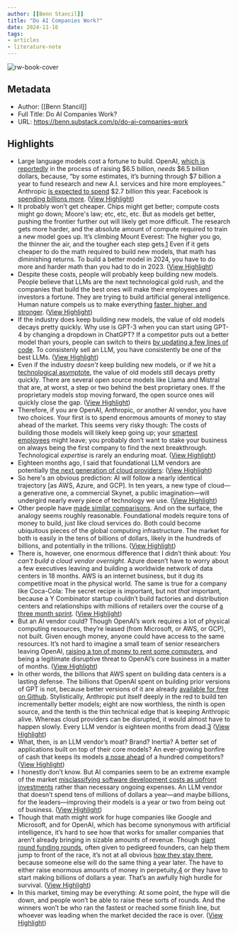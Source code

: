 ```yaml
---
author: [[Benn Stancil]]
title: "Do AI Companies Work?"
date: 2024-11-16
tags: 
- articles
- literature-note
---
```

![rw-book-cover](https://substackcdn.com/image/fetch/f_auto,q_auto:good,fl_progressive:steep/https%3A%2F%2Fsubstack-post-media.s3.amazonaws.com%2Fpublic%2Fimages%2F2ec1c7ad-3195-4860-a7a7-a800dfeb58b2_1440x808.png)

## Metadata
- Author: [[Benn Stancil]]
- Full Title: Do AI Companies Work?
- URL: https://benn.substack.com/p/do-ai-companies-work

## Highlights
- Large language models cost a fortune to build. OpenAI, [which is reportedly](https://www.nytimes.com/2024/09/12/business/dealbook/openai-valuation-artificial-intelligence.html) in the process of raising $6.5 billion, *needs* $6.5 billion dollars, because, “by some estimates, it’s burning through $7 billion a year to fund research and new A.I. services and hire more employees.” Anthropic [is expected to spend](https://www.theinformation.com/briefings/anthropic-projected-to-burn-more-than-2-7-billion-in-cash-this-year) $2.7 billion this year. Facebook is [spending billions more](https://www.nytimes.com/2024/04/24/technology/meta-profit-stock-ai.html). ([View Highlight](https://read.readwise.io/read/01jct3mjsj4n2ea1s18c8b9z8n))
- It probably won’t get cheaper. Chips might get better; compute costs might go down; Moore's law; etc, etc, etc. But as models get better, pushing the frontier further out will likely get more difficult. The research gets more harder, and the absolute amount of compute required to train a new model goes up. It’s climbing Mount Everest: The higher you go, the thinner the air, and the tougher each step gets.[1](https://benn.substack.com/p/do-ai-companies-work/#footnote-1) Even if it gets cheaper to do the math required to build new models, that math has diminishing returns. To build a better model in 2024, you have to do more and harder math than you had to do in 2023. ([View Highlight](https://read.readwise.io/read/01jct3mw0aqaqj42dyfax7x2xn))
- Despite these costs, people will probably keep building new models. People believe that LLMs are the next technological gold rush, and the companies that build the best ones will make their employees and investors a fortune. They are trying to build artificial general intelligence. Human nature compels us to make everything [faster, higher, and stronger](https://www.washingtonpost.com/sports/olympics/interactive/2024/olympics-records-athletes-unbreakable-human-limit/). ([View Highlight](https://read.readwise.io/read/01jct3n5rvs8m4hsx0czv9szgd))
- If the industry does keep building new models, the value of old models decays pretty quickly. Why use is GPT-3 when you can start using GPT-4 by changing a dropdown in ChatGPT? If a competitor puts out a better model than yours, people can switch to theirs [by updating a few lines of code](https://x.com/floydophone/status/1789020594379292997). To consistenly sell an LLM, you have consistently be one of the best LLMs. ([View Highlight](https://read.readwise.io/read/01jct3ntqxykxxhjhbaveemnh9))
- Even if the industry *doesn’t* keep building new models, or if we hit a [technological asymptote](https://www.eugenewei.com/blog/2018/5/21/invisible-asymptotes), the value of old models still decays pretty quickly. There are several open source models like Llama and Mistral that are, at worst, a step or two behind the best proprietary ones. If the proprietary models stop moving forward, the open source ones will quickly close the gap. ([View Highlight](https://read.readwise.io/read/01jct3q940tppfrkr3em5m8p7s))
- Therefore, if you are OpenAI, Anthropic, or another AI vendor, you have two choices. Your first is to spend enormous amounts of money to stay ahead of the market. This seems very risky though: The costs of building those models will likely keep going up; your [smartest](https://en.wikipedia.org/wiki/Anthropic) [employees](https://en.wikipedia.org/wiki/Anthropic) might leave; you probably don’t want to stake your business on always being the first company to find the next breakthrough. Technological *expertise* is rarely an enduring moat. ([View Highlight](https://read.readwise.io/read/01jct3qch6ghsegv1g57mpwzcc))
- Eighteen months ago, I said that foundational LLM vendors are potentially [the next generation of cloud providers](https://benn.substack.com/p/the-public-imagination): ([View Highlight](https://read.readwise.io/read/01jct3qyf692h9rhwfthvgte1q))
- So here's an obvious prediction: AI will follow a nearly identical trajectory [as AWS, Azure, and GCP]. In ten years, a new type of cloud—a generative one, a commercial Skynet, a public imagination—will undergird nearly every piece of technology we use. ([View Highlight](https://read.readwise.io/read/01jct3qzzc9xsk1ycfx1dgxbgw))
- Other people have [made similar comparisons](https://www.linkedin.com/pulse/openai-gives-you-next-aws-google-search-howie-xu/). And on the surface, the analogy seems roughly reasonable. Foundational models require tons of money to build, just like cloud services do. Both could become ubiquitous pieces of the global computing infrastructure. The market for both is easily in the tens of billions of dollars, likely in the hundreds of billions, and potentially in the trillions. ([View Highlight](https://read.readwise.io/read/01jct3r53t8patwt1mftat4szy))
- There is, however, one enormous difference that I didn’t think about: *You can’t build a cloud vendor overnight.* Azure doesn’t have to worry about a few executives leaving and building a worldwide network of data centers in 18 months. AWS is an internet business, but it dug its competitive moat in the physical world. The same is true for a company like Coca-Cola: The secret recipe is important, but not *that* important, because a Y Combinator startup couldn’t build factories and distribution centers and relationships with millions of retailers over the course of [a three month sprint](https://www.ycombinator.com/about#:~:text=YC%20is%20a%20three%20month%20program.%20%C2%A0). ([View Highlight](https://read.readwise.io/read/01jct3rfdjyh65anjgv5z3nn8z))
- But an AI vendor could? Though OpenAI’s work requires a lot of physical computing resources, they’re leased (from Microsoft, or AWS, or GCP), not built. Given enough money, anyone could have access to the same resources. It’s not hard to imagine a small team of senior researchers leaving OpenAI, [raising a ton of money to rent some computers](https://www.reuters.com/technology/artificial-intelligence/openai-co-founder-sutskevers-new-safety-focused-ai-startup-ssi-raises-1-billion-2024-09-04/), and being a legitimate disruptive threat to OpenAI’s core business in a matter of months. ([View Highlight](https://read.readwise.io/read/01jct3rz4t87r95j3gmhznqv9n))
- In other words, the billions that AWS spent on building data centers is a lasting defense. The billions that OpenAI spent on building prior versions of GPT is not, because better versions of it are already [available for free on Github](https://github.com/meta-llama/llama). Stylistically, Anthropic put itself deeply in the red to build ten incrementally better models; eight are now worthless, the ninth is open source, and the tenth is the thin technical edge that is keeping Anthropic alive. Whereas cloud providers can be disrupted, it would almost have to happen slowly. Every LLM vendor is eighteen months from dead.[3](https://benn.substack.com/p/do-ai-companies-work/#footnote-3) ([View Highlight](https://read.readwise.io/read/01jct3sa3e1275gy1xytn6vey8))
- What, then, is an LLM vendor’s moat? Brand? Inertia? A better set of applications built on top of their core models? An ever-growing bonfire of cash that keeps its models [a nose ahead](https://www.youtube.com/shorts/bHKPQGHSqqE) of a hundred competitors? ([View Highlight](https://read.readwise.io/read/01jct3ses0sg7axv7jypqgan7m))
- I honestly don’t know. But AI companies seem to be an extreme example of the market [misclassifying software development costs as upfront investments](https://benn.substack.com/p/do-software-companies-actually-have) rather than necessary ongoing expenses. An LLM vendor that doesn’t spend tens of millions of dollars a year—and maybe billions, for the leaders—improving their models is a year or two from being out of business. ([View Highlight](https://read.readwise.io/read/01jct3shtd85e2qrpckrsczfd6))
- Though that math might work for huge companies like Google and Microsoft, and for OpenAI, which has become synonymous with artificial intelligence, it’s hard to see how that works for smaller companies that aren’t already bringing in sizable amounts of revenue. Though [giant round funding rounds](https://techcrunch.com/2024/05/21/french-ai-startup-h-raises-220-million-seed-round/), often given to pedigreed founders, can help them jump to front of the race, it’s not at all obvious [how they stay there](https://sifted.eu/articles/three-cofounders-leave-h-news), because someone else will do the same thing a year later. The have to either raise enormous amounts of money in perpetuity,[4](https://benn.substack.com/p/do-ai-companies-work/#footnote-4) or they have to start making billions of dollars a year. That’s an awfully high hurdle for survival. ([View Highlight](https://read.readwise.io/read/01jct3t7yq2x83hbq9r6gtp689))
- In this market, timing may be everything: At some point, the hype will die down, and people won’t be able to raise these sorts of rounds. And the winners won’t be who ran the fastest or reached some finish line, but whoever was leading when the market decided the race is over. ([View Highlight](https://read.readwise.io/read/01jct3tbqnyes7s704bxaym357))
